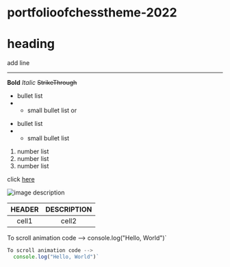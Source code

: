 # portfolioofchesstheme-2022
# heading

add line

---

<!-- font style -->

**Bold**
_Italic_
~~StrikeThrough~~

<!-- list style -->

- bullet list
- - small bullet list
    or

* bullet list
* - small bullet list

1. number list
2. number list
3. number list

<!-- link -->

click [here](http/bllablaa)

<!-- Image -->

![image description](imagelink)

<!-- Table -->

| HEADER | DESCRIPTION |
| :----: | :---------: |
| cell1  |    cell2    |

<!-- Code -->
<!-- : inline -->

To scroll animation code -->
console.log("Hello, World")`

<!-- : Code Block -->

```js (ts, js, java, kotlin)
To scroll animation code -->
  console.log("Hello, World")`
```
